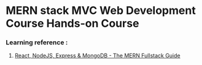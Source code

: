 # MERN stack MVC Web Development Course Hands-on Course

### Learning reference : 
1. [React, NodeJS, Express & MongoDB - The MERN Fullstack Guide](https://www.udemy.com/course/react-nodejs-express-mongodb-the-mern-fullstack-guide/)

